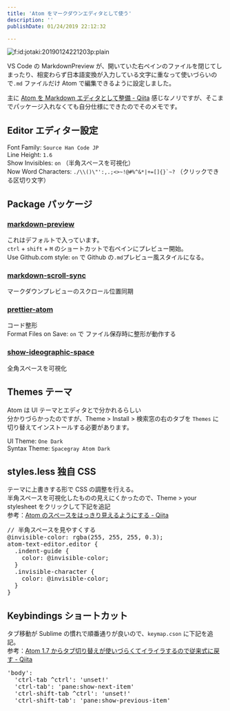 ```yaml
---
title: 'Atom をマークダウンエディタとして使う'
description: ''
publishDate: 01/24/2019 22:12:32

---
```

<p><span itemscope itemtype="http://schema.org/Photograph"><img src="/images/hatena/20190124221203.png" alt="f:id:jotaki:20190124221203p:plain" title="f:id:jotaki:20190124221203p:plain" class="hatena-fotolife" itemprop="image"></span></p>

<p>VS Code の MarkdownPreview が、開いていた右ペインのファイルを閉じてしまったり、相変わらず日本語変換が入力している文字に重なって使いづらいので<code>.md</code> ファイルだけ Atom で編集できるように設定しました。</p>

<p>主に <a href="https://qiita.com/kouichi-c-nakamura/items/5b04fb1a127aac8ba3b0">Atom を Markdown エディタとして整備 - Qiita</a> 感じなノリですが、そこまでパッケージ入れなくても自分仕様にできたのでそのメモです。</p>

<h2>Editor エディター設定</h2>

<p>Font Family: <code>Source Han Code JP</code><br/>
Line Height: <code>1.6</code><br/>
Show Invisibles: <code>on</code> （半角スペースを可視化）<br/>
Now Word Characters: <code>./\\()\"':,.;&lt;&gt;~!@#%^&amp;*|+=[]{}`~?</code> （クリックできる区切り文字）</p>

<h2>Package パッケージ</h2>

<h3><a href="https://atom.io/packages/markdown-preview">markdown-preview</a></h3>

<p>これはデフォルトで入っています。<br/>
<code>ctrl</code> + <code>shift</code> + <code>M</code> のショートカットで右ペインにプレビュー開始。<br/>
Use Github.com style: <code>on</code> で Github の<code>.md</code>プレビュー風スタイルになる。</p>

<h3><a href="https://atom.io/packages/markdown-scroll-sync">markdown-scroll-sync</a></h3>

<p>マークダウンプレビューのスクロール位置同期</p>

<h3><a href="https://atom.io/packages/prettier-atom">prettier-atom</a></h3>

<p>コード整形<br/>
Format Files on Save: <code>on</code> で ファイル保存時に整形が動作する</p>

<h3><a href="https://atom.io/packages/show-ideographic-space">show-ideographic-space</a></h3>

<p>全角スペースを可視化</p>

<h2>Themes テーマ</h2>

<p>Atom は UI テーマとエディタとで分かれるらしい<br/>
分かりづらかったのですが、Theme > Install > 検索窓の右のタブを <code>Themes</code> に切り替えてインストールする必要があります。</p>

<p>UI Theme: <code>One Dark</code><br/>
Syntax Theme: <code>Spacegray Atom Dark</code></p>

<h2>styles.less 独自 CSS</h2>

<p>テーマに上書きする形で CSS の調整を行える。<br/>
半角スペースを可視化したものの見えにくかったので、Theme > your stylesheet をクリックして下記を追記<br/>
参考：<a href="https://qiita.com/shibukk/items/e62931a7a3b6dc617623">Atom のスペースをはっきり見えるようにする - Qiita</a></p>

<pre class="code lang-sass" data-lang="sass" data-unlink><span class="synComment">// 半角スペースを見やすくする</span>
@invisible-color: rgba(255<span class="synSpecial">,</span> 255<span class="synSpecial">,</span> 255<span class="synSpecial">,</span> 0<span class="synSpecial">.</span><span class="synType">3</span>);
atom-<span class="synType">text</span>-editor<span class="synSpecial">.</span><span class="synType">editor</span> <span class="synIdentifier">{</span>
  <span class="synSpecial">.</span><span class="synType">indent-guide</span> <span class="synIdentifier">{</span>
    <span class="synType">color</span>: @invisible-color;
  <span class="synIdentifier">}</span>
  <span class="synSpecial">.</span><span class="synType">invisible-character</span> <span class="synIdentifier">{</span>
    <span class="synType">color</span>: @invisible-color;
  <span class="synIdentifier">}</span>
<span class="synIdentifier">}</span>
</pre>


<h2>Keybindings ショートカット</h2>

<p>タブ移動が Sublime の慣れで順番通りが良いので、<code>keymap.cson</code> に下記を追記。<br/>
参考：<a href="https://qiita.com/takuchan9104/items/237dd39bf5987879b106">Atom 1.7 からタブ切り替えが使いづらくてイライラするので従来式に戻す - Qiita</a></p>

<pre class="code lang-javascript" data-lang="javascript" data-unlink><span class="synConstant">'body'</span>:
  <span class="synConstant">'ctrl-tab ^ctrl'</span>: <span class="synConstant">'unset!'</span>
  <span class="synConstant">'ctrl-tab'</span>: <span class="synConstant">'pane:show-next-item'</span>
  <span class="synConstant">'ctrl-shift-tab ^ctrl'</span>: <span class="synConstant">'unset!'</span>
  <span class="synConstant">'ctrl-shift-tab'</span>: <span class="synConstant">'pane:show-previous-item'</span>
</pre>
